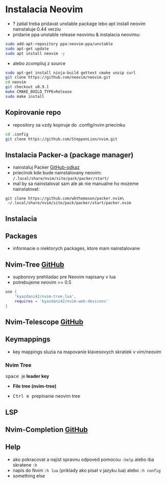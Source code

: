 # Instalacia Neovim

- ? zatial treba pridavat unstable package lebo apt install neovim nainstaluje 0.44 verziu
- pridanie ppa unstable release neovimu & instalacia neovimu:

```sh
sudo add-apt-repository ppa:neovim-ppa/unstable
sudo apt-get update
sudo apt install neovim -y
```

- alebo zcompiluj z source

```sh
sudo apt-get install ninja-build gettext cmake unzip curl
git clone https://github.com/neovim/neovim.git
cd neovim
git checkout v0.9.1
make CMAKE_BUILD_TYPE=Release
sudo make install
```

## Kopirovanie repo

- repository sa vzdy kopiruje do .config/nvim priecinku

```sh
cd .config
git clone https://github.com/SteppenLion/nvim.git
```

## Instalacia Packer-a (package manager)

- nainstaluj Packer [GitHub-odkaz](https://github.com/wbthomason/packer.nvim)
- priecinok kde bude nainstalovany neovim: `/.local/share/nvim/site/pack/packer/start/`
- mal by sa nainstalovat sam ale ak nie manualne ho mozeme nainstalovat:

```shell
git clone https://github.com/wbthomason/packer.nvim\
 ~/.local/share/nvim/site/pack/packer/start/packer.nvim
```

## Instalacia

## Packages

- informacie o niektorych packages, ktore mam nainstalovane

## Nvim-Tree [GitHub](https://github.com/kyazdani42/nvim-tree.lua)

- supborovy prehliadac pre Neovim napisany v lua
- potrebujeme neovim >= 0.5

```lua
use {
    'kyazdani42/nvim-tree.lua',
    requires = 'kyazdani42/nvim-web-devicons'
}
```

## Nvim-Telescope [GitHub](https://github.com/nvim-telescope/telescope.nvim)

## Keymappings

- key mappings sluzia na mapovanie klavesovych skratiek v vim/neovim

### Nvim Tree

<kbd> space </kbd> je **leader key**

- **File tree (nvim-tree)**

- <kbd> Ctrl </kbd> <kbd> e </kbd> prepinanie neovim tree

## LSP

## Nvim-Completion [GitHub](https://github.com/hrsh7th/nvim-cmp)

## Help

- ako pokracovat a najist spravnu odpoved pomocou `:help` alebo iba skratene `:h`
- napis do Nvim `:h lua` (priklady ako pisat v jazyku lua) alebo `:h config`
- something else
